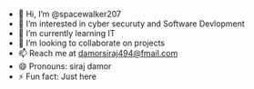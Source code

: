 - 👋 Hi, I’m @spacewalker207
- 👀 I’m interested in cyber securuty and Software Devlopment
- 🌱 I’m currently learning IT
- 💞️ I’m looking to collaborate on projects 
- 📫 Reach me at damorsiraj494@fmail.com
- 😄 Pronouns: siraj damor
-  ⚡ Fun fact: Just here

<!---
spacewalker207/spacewalker207 is a ✨ special ✨ repository because its `README.md` (this file) appears on your GitHub profile.
You can click the Preview link to take a look at your changes.
--->
